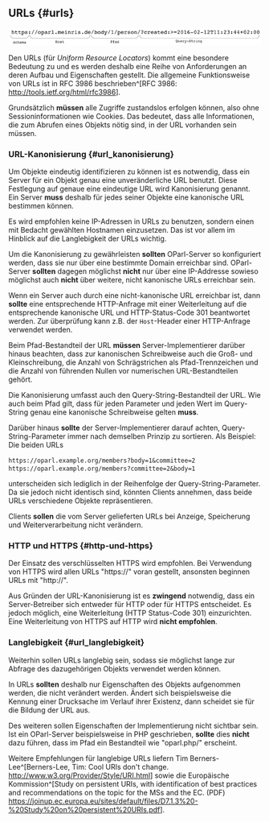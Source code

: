 ## URLs {#urls}

![Aufbau einer URL](de/assets/url.png)

Den URLs (für _Uniform Resource Locators_) kommt eine besondere Bedeutung zu
und es werden deshalb eine Reihe von Anforderungen an deren Aufbau und
Eigenschaften gestellt. Die allgemeine Funktionsweise von URLs ist in RFC 3986
beschrieben^[RFC 3986: <http://tools.ietf.org/html/rfc3986>].

Grundsätzlich **müssen** alle Zugriffe zustandslos erfolgen können, also ohne
Sessioninformationen wie Cookies. Das bedeutet, dass alle Informationen,
die zum Abrufen eines Objekts nötig sind, in der URL vorhanden sein müssen.

### URL-Kanonisierung {#url_kanonisierung}

Um Objekte eindeutig identifizieren zu können ist es notwendig, dass ein Server
für ein Objekt genau eine unveränderliche URL benutzt. Diese Festlegung auf
genaue eine eindeutige URL wird Kanonisierung genannt. Ein Server **muss**
deshalb für jedes seiner Objekte eine kanonische URL bestimmen können.

Es wird empfohlen keine IP-Adressen in URLs zu benutzen, sondern einen
mit Bedacht gewählten Hostnamen einzusetzen. Das ist vor allem im Hinblick
auf die Langlebigkeit der URLs wichtig.

Um die Kanonisierung zu gewährleisten **sollten** OParl-Server so konfiguriert
werden, dass sie nur über eine bestimmte Domain erreichbar sind. OParl-Server **sollten** dagegen möglichst **nicht** nur über eine IP-Addresse sowieso möglichst auch **nicht** über weitere, nicht kanonische URLs erreichbar sein.

Wenn ein Server auch durch eine nicht-kanonische URL erreichbar ist, dann
**sollte** eine entsprechende HTTP-Anfrage mit einer Weiterleitung auf die
entsprechende kanonische URL und HTTP-Status-Code 301 beantwortet werden.
Zur überprüfung kann z.B. der `Host`-Header einer HTTP-Anfrage verwendet werden.

Beim Pfad-Bestandteil der URL **müssen** Server-Implementierer darüber hinaus
beachten, dass zur kanonischen Schreibweise auch die Groß- und Kleinschreibung, die Anzahl von Schrägstrichen als Pfad-Trennzeichen und die Anzahl von führenden Nullen vor numerischen URL-Bestandteilen gehört.

Die Kanonisierung umfasst auch den Query-String-Bestandteil der URL. Wie auch
beim Pfad gilt, dass für jeden Parameter und jeden Wert im Query-String genau
eine kanonische Schreibweise gelten **muss**.

Darüber hinaus **sollte** der Server-Implementierer darauf achten, Query-String-Parameter
immer nach demselben Prinzip zu sortieren. Als Beispiel: Die beiden URLs

    https://oparl.example.org/members?body=1&committee=2
    https://oparl.example.org/members?committee=2&body=1

unterscheiden sich lediglich in der Reihenfolge der Query-String-Parameter. Da
sie jedoch nicht identisch sind, könnten Clients annehmen, dass beide URLs
verschiedene Objekte repräsentieren.

Clients **sollen** die vom Server gelieferten URLs bei Anzeige, Speicherung
und Weiterverarbeitung nicht verändern.

### HTTP und HTTPS {#http-und-https}

Der Einsatz des verschlüsselten HTTPS wird empfohlen. Bei Verwendung von HTTPS
wird allen URLs "https://" voran gestellt, ansonsten beginnen URLs mit
"http://".

Aus Gründen der URL-Kanonisierung ist es **zwingend** notwendig, dass ein
Server-Betreiber sich entweder für HTTP oder für HTTPS entscheidet.
Es jedoch möglich, eine Weiterleitung (HTTP Status-Code 301)
einzurichten. Eine Weiterleitung von HTTPS auf HTTP wird **nicht  empfohlen**.


### Langlebigkeit {#url_langlebigkeit}

Weiterhin sollen URLs langlebig sein, sodass sie möglichst lange zur Abfrage des
dazugehörigen Objekts verwendet werden können.

In URLs **sollten** deshalb nur Eigenschaften des Objekts aufgenommen werden,
die nicht verändert werden. Ändert sich beispielsweise die Kennung einer
Drucksache im Verlauf ihrer Existenz, dann scheidet sie für die Bildung
der URL aus.

Des weiteren sollen Eigenschaften der Implementierung nicht sichtbar sein.
Ist ein OParl-Server beispielsweise in PHP geschrieben, **sollte** dies
**nicht** dazu führen, dass im Pfad ein Bestandteil wie "oparl.php/" erscheint.

Weitere Empfehlungen für langlebige URLs liefern Tim Berners-Lee^[Berners-Lee, Tim: Cool URIs don't change. <http://www.w3.org/Provider/Style/URI.html>] sowie die Europäische Kommission^[Study on persistent URIs, with identification of
best practices and recommendations on the topic for the MSs and the EC. (PDF) <https://joinup.ec.europa.eu/sites/default/files/D7.1.3%20-%20Study%20on%20persistent%20URIs.pdf>].
